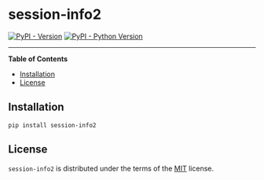# session-info2

[![PyPI - Version](https://img.shields.io/pypi/v/session-info2.svg)](https://pypi.org/project/session-info2)
[![PyPI - Python Version](https://img.shields.io/pypi/pyversions/session-info2.svg)](https://pypi.org/project/session-info2)

-----

**Table of Contents**

- [Installation](#installation)
- [License](#license)

## Installation

```console
pip install session-info2
```

## License

`session-info2` is distributed under the terms of the [MIT](https://spdx.org/licenses/MIT.html) license.
